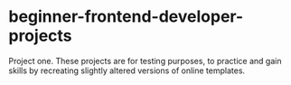 # beginner-frontend-developer-projects
Project one.
These projects are for testing purposes, to practice and gain skills by recreating slightly altered versions of online templates.

